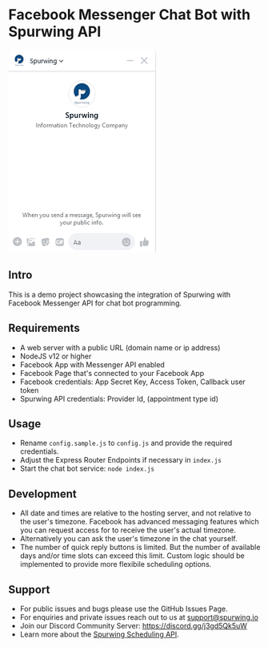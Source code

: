 # Facebook Messenger Chat Bot with Spurwing API

![Simple Appointment Scheduling Demo for Facebook Messenger Chat Bots](assets/fbchat.gif)

## Intro
This is a demo project showcasing the integration of Spurwing with Facebook Messenger API for chat bot programming.

## Requirements
- A web server with a public URL (domain name or ip address)
- NodeJS v12 or higher
- Facebook App with Messenger API enabled
- Facebook Page that's connected to your Facebook App
- Facebook credentials: App Secret Key, Access Token, Callback user token
- Spurwing API credentials: Provider Id, (appointment type id)

## Usage
- Rename `config.sample.js` to `config.js` and provide the required credentials.
- Adjust the Express Router Endpoints if necessary in `index.js`
- Start the chat bot service: `node index.js`

## Development
- All date and times are relative to the hosting server, and not relative to the user's timezone. Facebook has advanced messaging features which you can request access for to receive the user's actual timezone.
- Alternatively you can ask the user's timezone in the chat yourself.
- The number of quick reply buttons is limited. But the number of available days and/or time slots can exceed this limit. Custom logic should be implemented to provide more flexibile scheduling options.

## Support
- For public issues and bugs please use the GitHub Issues Page.
- For enquiries and private issues reach out to us at support@spurwing.io
- Join our Discord Community Server: https://discord.gg/j3gd5Qk5uW
- Learn more about the [Spurwing Scheduling API](https://github.com/Spurwingio/Appointment-Scheduling-API).
